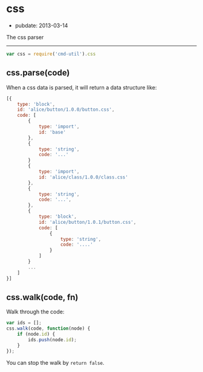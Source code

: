 # css

- pubdate: 2013-03-14

The css parser

-----

```js
var css = require('cmd-util').css
```


## css.parse(code)

When a css data is parsed, it will return a data structure like:

```js
[{
    type: 'block',
    id: 'alice/button/1.0.0/button.css',
    code: [
        {
            type: 'import',
            id: 'base'
        },
        {
            type: 'string',
            code: '...'
        }
        {
            type: 'import',
            id: 'alice/class/1.0.0/class.css'
        },
        {
            type: 'string',
            code: '...',
        },
        {
            type: 'block',
            id: 'alice/button/1.0.1/button.css',
            code: [
                {
                    type: 'string',
                    code: '....'
                }
            ]
        }
        ...
    ]
}]
```

## css.walk(code, fn)

Walk through the code:

```js
var ids = [];
css.walk(code, function(node) {
    if (node.id) {
        ids.push(node.id);
    }
});
```

You can stop the walk by `return false`.
